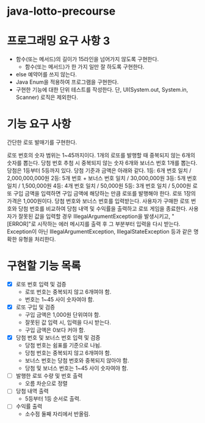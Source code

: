 # java-lotto-precourse

# 프로그래밍 요구 사항 3
- 함수(또는 메서드)의 길이가 15라인을 넘어가지 않도록 구현한다.
  - 함수(또는 메서드)가 한 가지 일만 잘 하도록 구현한다.
- else 예약어를 쓰지 않는다.
- Java Enum을 적용하여 프로그램을 구현한다.
- 구현한 기능에 대한 단위 테스트를 작성한다. 단, UI(System.out, System.in, Scanner) 로직은 제외한다.

# 기능 요구 사항

간단한 로또 발매기를 구현한다.

로또 번호의 숫자 범위는 1~45까지이다.
1개의 로또를 발행할 때 중복되지 않는 6개의 숫자를 뽑는다.
당첨 번호 추첨 시 중복되지 않는 숫자 6개와 보너스 번호 1개를 뽑는다.
당첨은 1등부터 5등까지 있다. 당첨 기준과 금액은 아래와 같다.
1등: 6개 번호 일치 / 2,000,000,000원
2등: 5개 번호 + 보너스 번호 일치 / 30,000,000원
3등: 5개 번호 일치 / 1,500,000원
4등: 4개 번호 일치 / 50,000원
5등: 3개 번호 일치 / 5,000원
로또 구입 금액을 입력하면 구입 금액에 해당하는 만큼 로또를 발행해야 한다.
로또 1장의 가격은 1,000원이다.
당첨 번호와 보너스 번호를 입력받는다.
사용자가 구매한 로또 번호와 당첨 번호를 비교하여 당첨 내역 및 수익률을 출력하고 로또 게임을 종료한다.
사용자가 잘못된 값을 입력할 경우 IllegalArgumentException을 발생시키고, "[ERROR]"로 시작하는 에러 메시지를 출력 후 그 부분부터 입력을 다시 받는다.
Exception이 아닌 IllegalArgumentException, IllegalStateException 등과 같은 명확한 유형을 처리한다.

# 구현할 기능 목록

- [x] 로또 번호 입력 및 검증
  - 로또 번호는 중복되지 않고 6개여야 함.
  - 번호는 1~45 사이 숫자여야 함.
- [x] 로또 구입 및 검증
  - 구입 금액은 1,000원 단위여야 함.
  - 잘못된 값 입력 시, 입력을 다시 받는다.
  - 구입 금액은 0보다 커야 함.
- [x] 당첨 번호 및 보너스 번호 입력 및 검증
  - 당첨 번호는 쉼표를 기준으로 나뉨.
  - 당첨 번호는 중복되지 않고 6개여야 함.
  - 보너스 번호는 당첨 번호와 중복되지 않아야 함.
  - 당첨 및 보너스 번호는 1~45 사이 숫자여야 함.
- [ ] 발행한 로또 수량 및 번호 출력
  - 오름 차순으로 정렬
- [ ] 당첨 내역 출력
  - 5등부터 1등 순서로 출력.
- [ ] 수익률 출력
  - 소수점 둘째 자리에서 반올림.
